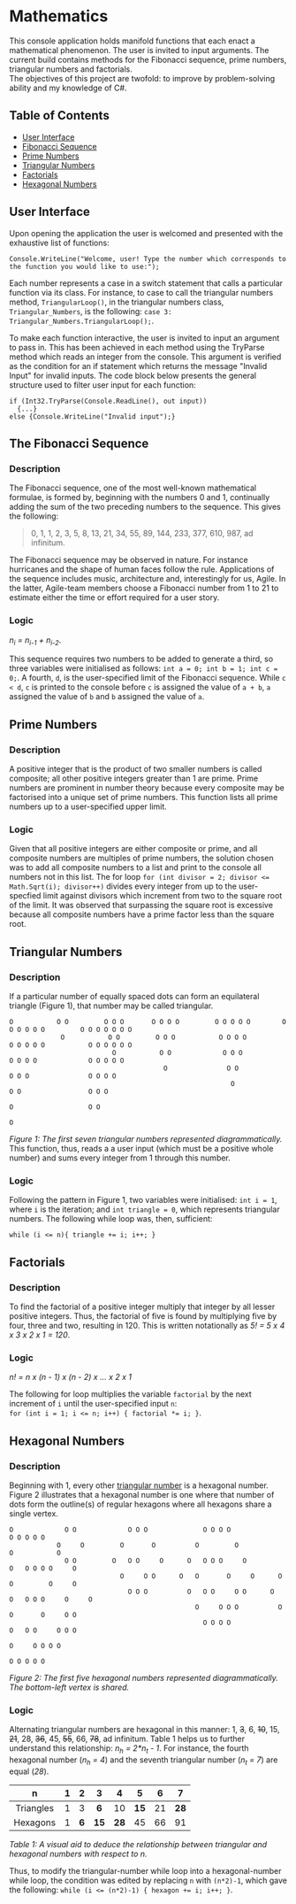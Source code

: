 # Mathematics
This console application holds manifold functions that each enact a mathematical phenomenon. The user is invited to input arguments. The current build contains methods for the Fibonacci sequence, prime numbers, triangular numbers and factorials.  
The objectives of this project are twofold: to improve by problem-solving ability and my knowledge of C#.

## Table of Contents
- [User Interface](#user-interface)
- [Fibonacci Sequence](#the-fibonacci-sequence)  
- [Prime Numbers](#prime-numbers)  
- [Triangular Numbers](#triangular-numbers)  
- [Factorials](#factorials)
- [Hexagonal Numbers](#hexagonal-numbers)  

## User Interface
Upon opening the application the user is welcomed and presented with the exhaustive list of functions:

    Console.WriteLine("Welcome, user! Type the number which corresponds to the function you would like to use:");
Each number represents a case in a switch statement that calls a particular function via its class. For instance, to case to call the triangular numbers method, `TriangularLoop()`, in the triangular numbers class, `Triangular_Numbers`, is the following: `case 3: Triangular_Numbers.TriangularLoop();`.

To make each function interactive, the user is invited to input an argument to pass in. This has been achieved in each method using the TryParse method which reads an integer from the console. This argument is verified as the condition for an if statement which returns the message "Invalid Input" for invalid inputs. The code block below presents the general structure used to filter user input for each function:

    if (Int32.TryParse(Console.ReadLine(), out input))  
      {...}  
    else {Console.WriteLine("Invalid input");}  
## The Fibonacci Sequence
### Description
The Fibonacci sequence, one of the most well-known mathematical formulae, is formed by, beginning with the numbers 0 and 1, continually adding the sum of the two preceding numbers to the sequence. This gives the following: 
> 0, 1, 1, 2, 3, 5, 8, 13, 21, 34, 55, 89, 144, 233, 377, 610, 987, ad infinitum.

The Fibonacci sequence may be observed in nature. For instance hurricanes and the shape of human faces follow the rule. Applications of the sequence includes music, architecture and, interestingly for us, Agile. In the latter, Agile-team members choose a Fibonacci number from 1 to 21 to estimate either the time or effort required for a user story. 
### Logic
*n<sub>i</sub> = n<sub>i-1</sub> + n<sub>i-2</sub>*.

This sequence requires two numbers to be added to generate a third, so three variables were initialised as follows: `int a = 0; int b = 1; int c = 0;`. A fourth, `d`, is the user-specified limit of the Fibonacci sequence. While `c < d`, `c` is printed to the console before `c` is assigned the value of `a + b`, `a` assigned the value of `b` and `b` assigned the value of `a`.
## Prime Numbers
### Description
A positive integer that is the product of two smaller numbers is called composite; all other positive integers greater than 1 are prime. Prime numbers are prominent in number theory because every composite may be factorised into a unique set of prime numbers. This function lists all prime numbers up to a user-specified upper limit.
### Logic
Given that all positive integers are either composite or prime, and all composite numbers are multiples of prime numbers, the solution chosen was to add all composite numbers to a list and print to the console all numbers not in this list. The for loop `for (int divisor = 2; divisor <= Math.Sqrt(i); divisor++)` divides every integer from up to the user-specfied limit against divisors which increment from two to the square root of the limit. It was observed that surpassing the square root is excessive because all composite numbers have a prime factor less than the square root.
## Triangular Numbers
### Description
If a particular number of equally spaced dots can form an equilateral triangle (Figure 1), that number may be called triangular.

    O           O O         O O O       O O O O         O O O O O        O O O O O O         O O O O O O O
                 O           O O         O O O           O O O O          O O O O O           O O O O O O
                              O           O O             O O O            O O O O             O O O O O
                                           O               O O              O O O               O O O O
                                                            O                O O                 O O O
                                                                              O                   O O
                                                                                                   O
*Figure 1: The first seven triangular numbers represented diagrammatically.*  
This function, thus, reads a a user input (which must be a positive whole number) and sums every integer from 1 through this number.
### Logic
Following the pattern in Figure 1, two variables were initialised: `int i = 1`, where `i` is the iteration; and `int triangle = 0`, which represents triangular numbers. The following while loop was, then, sufficient: 

    while (i <= n){ triangle += i; i++; }
## Factorials
### Description
To find the factorial of a positive integer multiply that integer by all lesser positive integers. Thus, the factorial of five is found by multiplying five by four, three and two, resulting in 120. This is written notationally as *5! = 5 x 4 x 3 x 2 x 1 = 120*.
### Logic
*n! = n x (n - 1) x (n - 2) x ... x 2 x 1*

The following for loop multiplies the variable `factorial` by the next increment of `i` until the user-specified input `n`:  
`for (int i = 1; i <= n; i++) { factorial *= i; }`.
## Hexagonal Numbers
### Description
Beginning with 1, every other [triangular number](#triangular-numbers) is a hexagonal number. Figure 2 illustrates that a hexagonal number is one where that number of dots form the outline(s) of regular hexagons where all hexagons share a single vertex.

    O             O O             O O O              O O O O                  O O O O O
                O     O         O       O          O         O              O           O
                  O O         O   O O     O      O   O O O     O          O   O O O O     O
                                O     O O      O   O       O     O      O   O         O     O
                                  O O O          O   O O     O O      O   O   O O O     O     O
                                                   O     O O O          O   O       O     O O
                                                     O O O O              O   O O     O O O
                                                                            O     O O O O
                                                                              O O O O O
*Figure 2: The first five hexagonal numbers represented diagrammatically. The bottom-left vertex is shared.*
### Logic
Alternating triangular numbers are hexagonal in this manner: 1, ~~3~~, 6, ~~10~~, 15, ~~21~~, 28, ~~36~~, 45, ~~55~~, 66, ~~78~~, ad infinitum. Table 1 helps us to further understand this relationship: *n<sub>h</sub> = 2\*n<sub>t</sub> - 1*. For instance, the fourth hexagonal number (*n<sub>h</sub> = 4*) and the seventh triangular number (*n<sub>t</sub> = 7*) are equal (*28*).

|n              |1              |2              |3              |4              |5              |6              |7              |
|:-------------:|:-------------:|:-------------:|:-------------:|:-------------:|:-------------:|:-------------:|:-------------:|
|Triangles      |1              |3              |**6**          |10             |**15**         |21             |**28**         |
|Hexagons       |1              |**6**          |**15**         |**28**         |45             |66             |91             |

*Table 1: A visual aid to deduce the relationship between triangular and hexagonal numbers with respect to n.*

Thus, to modify the triangular-number while loop into a hexagonal-number while loop, the condition was edited by replacing `n` with `(n*2)-1`, which gave the following: `while (i <= (n*2)-1) { hexagon += i; i++; }`.
